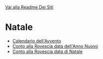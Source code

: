 [Vai alla Readme Dei Siti](../Readme.md)

# Natale

- [Calendario dell'Avvento](Advent-Calendar)
- [Conto alla Rovescia data dell'Anno Nuovo](Countdown_anno_nuovo)
- [Conto alla Rovescia data di Natale](Countdown_Natale)
